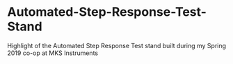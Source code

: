 # Automated-Step-Response-Test-Stand
Highlight of the Automated Step Response Test stand built during my Spring 2019 co-op at MKS Instruments

